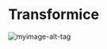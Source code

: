 # Transformice
![myimage-alt-tag](http://image.prntscr.com/image/189790e84454432f9c2835327090a1aa.png)
